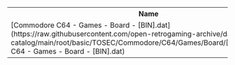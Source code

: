<table>
<tr><th>Name</th><th>Size</th></tr>
<tr><td>[Commodore C64 - Games - Board - [BIN].dat](https://raw.githubusercontent.com/open-retrogaming-archive/dat-catalog/main/root/basic/TOSEC/Commodore/C64/Games/Board/[BIN]/Commodore C64 - Games - Board - [BIN].dat)</td><td>1140</td></tr>
</table>
